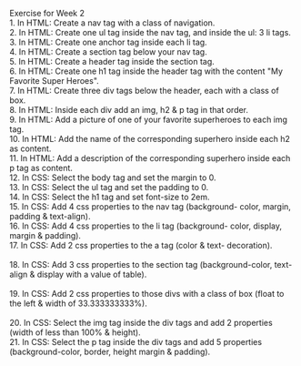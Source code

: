 Exercise for Week 2<br>
	1. In HTML: Create a nav tag with a class of navigation. <br>
	2. In HTML: Create one ul tag inside the nav tag, and inside the ul: 3 li tags. <br>
	3. In HTML: Create one anchor tag inside each li tag. <br>
	4. In HTML: Create a section tag below your nav tag.  <br>
	5. In HTML: Create a header tag inside the section tag. <br>
	6. In HTML: Create one h1 tag inside the header tag with the content "My Favorite Super Heroes". <br>
	7. In HTML: Create three div tags below the header, each with a class of box. <br>
	8. In HTML: Inside each div add an img, h2 & p tag in that order. <br>
	9. In HTML: Add a picture of one of your favorite superheroes to each img tag.<br>
	10. In HTML: Add the name of the corresponding superhero inside each h2 as content. <br>
	11. In HTML: Add a description of the corresponding superhero inside each p tag as content.<br>
	12. In CSS: Select the body tag and set the margin to 0.  <br>
	13. In CSS: Select the ul tag and set the padding to 0. <br>
	14. In CSS: Select the h1 tag and set font-size to 2em. <br>
	15. In CSS: Add 4 css properties to the nav tag (background- color, margin, padding & text-align).<br>
	16. In CSS: Add 4 css properties to the li tag (background- color, display, margin & padding).<br>
	17. In CSS: Add 2 css properties to the a tag (color & text- decoration).<br>  
	18. In CSS: Add 3 css properties to the section tag (background-color, text-align & display with a value of table).<br>  
	19. In CSS: Add 2 css properties to those divs with a class of box (float to the left & width of 33.333333333%).<br>  
	20. In CSS: Select the img tag inside the div tags and add 2 properties (width of less than 100% & height).<br> 
	21. In CSS: Select the p tag inside the div tags and add 5 properties (background-color, border, height margin & padding).<br> 

